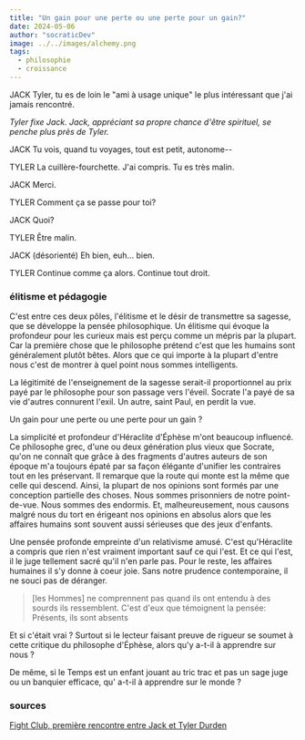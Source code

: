 ```yaml
---
title: "Un gain pour une perte ou une perte pour un gain?"
date: 2024-05-06
author: "socraticDev"
image: ../../images/alchemy.png
tags:
  - philosophie
  - croissance
---
```


JACK
Tyler, tu es de loin le "ami à usage unique" le plus intéressant que j'ai jamais rencontré.

_Tyler fixe Jack. Jack, appréciant sa propre chance d'être spirituel, se penche plus près de Tyler._

JACK
Tu vois, quand tu voyages, tout est petit, autonome--

TYLER
La cuillère-fourchette. J'ai compris. Tu es très malin.

JACK
Merci.

TYLER
Comment ça se passe pour toi?

JACK
Quoi?

TYLER
Être malin.

JACK
                      (désorienté)
Eh bien, euh... bien.

TYLER
Continue comme ça alors. Continue tout droit.

### élitisme et pédagogie

C'est entre ces deux pôles, l'élitisme et le désir de transmettre sa sagesse, que se
développe la pensée philosophique. Un élitisme qui évoque la profondeur pour
les curieux mais est perçu comme un mépris par la plupart.
Car la première chose que le philosophe prétend c'est que les humains sont
généralement plutôt bêtes. Alors que ce qui importe à la plupart d'entre nous c'est de
montrer à quel point nous sommes intelligents.

La légitimité de l'enseignement de la sagesse serait-il proportionnel au prix payé
par le philosophe pour son passage vers l'éveil. Socrate l'a payé de sa vie d'autres
connurent l'exil. Un autre, saint Paul, en perdit la vue.

Un gain pour une perte ou une perte pour un gain ?

La simplicité et profondeur d'Héraclite d'Éphèse m'ont beaucoup influencé. Ce
philosophe grec, d'une ou deux génération plus vieux que Socrate, qu'on ne connaît que grâce à des
fragments d'autres auteurs de son époque m'a toujours épaté par sa façon élégante d'unifier
les contraires tout en les préservant. Il remarque que la route
qui monte est la même que celle qui descend. Ainsi, la plupart de nos opinions
sont formés par une conception partielle des choses. Nous sommes prisonniers de
notre point-de-vue. Nous sommes des endormis. Et, malheureusement, nous causons
malgré nous du tort en érigeant nos opinions en absolus alors que les affaires
humains sont souvent aussi sérieuses que des jeux d'enfants.

Une pensée profonde empreinte d'un relativisme amusé. C'est qu'Héraclite a
compris que rien n'est vraiment important sauf ce qui l'est. Et ce qui l'est,
il le juge tellement sacré qu'il n'en parle pas. Pour le reste, les affaires
humaines il s'y donne à coeur joie. Sans notre prudence contemporaine, il ne
souci pas de déranger. 

> [les Hommes] ne comprennent pas quand ils ont entendu
> à des sourds ils ressemblent.
> C'est d'eux que témoignent la pensée:
> Présents, ils sont absents

Et si c'était vrai ? Surtout si le lecteur faisant preuve de rigueur se soumet à
cette critique du philosophe d'Éphèse, alors qu'y a-t-il à apprendre sur nous ?

De même, si le Temps est un enfant jouant au tric trac et pas un sage juge ou
un banquier efficace, qu' a-t-il à apprendre sur le monde ?

###  sources

[Fight Club, première rencontre entre Jack et Tyler Durden](https://imsdb.com/scripts/Fight-Club.html)